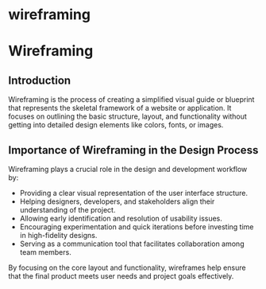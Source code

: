 # wireframing
# Wireframing

## Introduction

Wireframing is the process of creating a simplified visual guide or blueprint that represents the skeletal framework of a website or application. It focuses on outlining the basic structure, layout, and functionality without getting into detailed design elements like colors, fonts, or images.

## Importance of Wireframing in the Design Process

Wireframing plays a crucial role in the design and development workflow by:

- Providing a clear visual representation of the user interface structure.
- Helping designers, developers, and stakeholders align their understanding of the project.
- Allowing early identification and resolution of usability issues.
- Encouraging experimentation and quick iterations before investing time in high-fidelity designs.
- Serving as a communication tool that facilitates collaboration among team members.

By focusing on the core layout and functionality, wireframes help ensure that the final product meets user needs and project goals effectively.
